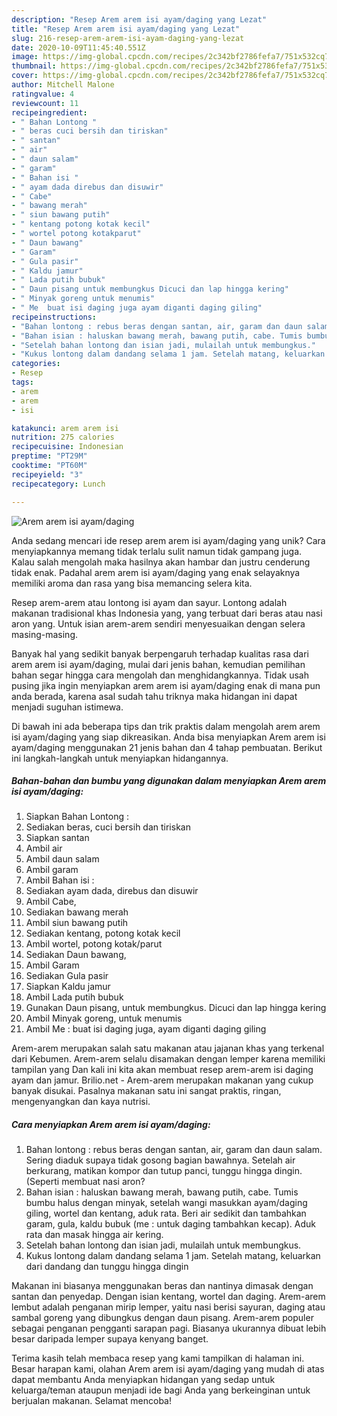 ```yaml
---
description: "Resep Arem arem isi ayam/daging yang Lezat"
title: "Resep Arem arem isi ayam/daging yang Lezat"
slug: 216-resep-arem-arem-isi-ayam-daging-yang-lezat
date: 2020-10-09T11:45:40.551Z
image: https://img-global.cpcdn.com/recipes/2c342bf2786fefa7/751x532cq70/arem-arem-isi-ayamdaging-foto-resep-utama.jpg
thumbnail: https://img-global.cpcdn.com/recipes/2c342bf2786fefa7/751x532cq70/arem-arem-isi-ayamdaging-foto-resep-utama.jpg
cover: https://img-global.cpcdn.com/recipes/2c342bf2786fefa7/751x532cq70/arem-arem-isi-ayamdaging-foto-resep-utama.jpg
author: Mitchell Malone
ratingvalue: 4
reviewcount: 11
recipeingredient:
- " Bahan Lontong "
- " beras cuci bersih dan tiriskan"
- " santan"
- " air"
- " daun salam"
- " garam"
- " Bahan isi "
- " ayam dada direbus dan disuwir"
- " Cabe"
- " bawang merah"
- " siun bawang putih"
- " kentang potong kotak kecil"
- " wortel potong kotakparut"
- " Daun bawang"
- " Garam"
- " Gula pasir"
- " Kaldu jamur"
- " Lada putih bubuk"
- " Daun pisang untuk membungkus Dicuci dan lap hingga kering"
- " Minyak goreng untuk menumis"
- " Me  buat isi daging juga ayam diganti daging giling"
recipeinstructions:
- "Bahan lontong : rebus beras dengan santan, air, garam dan daun salam. Sering diaduk supaya tidak gosong bagian bawahnya. Setelah air berkurang, matikan kompor dan tutup panci, tunggu hingga dingin. (Seperti membuat nasi aron?"
- "Bahan isian : haluskan bawang merah, bawang putih, cabe. Tumis bumbu halus dengan minyak, setelah wangi masukkan ayam/daging giling, wortel dan kentang, aduk rata. Beri air sedikit dan tambahkan garam, gula, kaldu bubuk (me : untuk daging tambahkan kecap). Aduk rata dan masak hingga air kering."
- "Setelah bahan lontong dan isian jadi, mulailah untuk membungkus."
- "Kukus lontong dalam dandang selama 1 jam. Setelah matang, keluarkan dari dandang dan tunggu hingga dingin"
categories:
- Resep
tags:
- arem
- arem
- isi

katakunci: arem arem isi 
nutrition: 275 calories
recipecuisine: Indonesian
preptime: "PT29M"
cooktime: "PT60M"
recipeyield: "3"
recipecategory: Lunch

---
```



![Arem arem isi ayam/daging](https://img-global.cpcdn.com/recipes/2c342bf2786fefa7/751x532cq70/arem-arem-isi-ayamdaging-foto-resep-utama.jpg)

Anda sedang mencari ide resep arem arem isi ayam/daging yang unik? Cara menyiapkannya memang tidak terlalu sulit namun tidak gampang juga. Kalau salah mengolah maka hasilnya akan hambar dan justru cenderung tidak enak. Padahal arem arem isi ayam/daging yang enak selayaknya memiliki aroma dan rasa yang bisa memancing selera kita.

Resep arem-arem atau lontong isi ayam dan sayur. Lontong adalah makanan tradisional khas Indonesia yang, yang terbuat dari beras atau nasi aron yang. Untuk isian arem-arem sendiri menyesuaikan dengan selera masing-masing.

Banyak hal yang sedikit banyak berpengaruh terhadap kualitas rasa dari arem arem isi ayam/daging, mulai dari jenis bahan, kemudian pemilihan bahan segar hingga cara mengolah dan menghidangkannya. Tidak usah pusing jika ingin menyiapkan arem arem isi ayam/daging enak di mana pun anda berada, karena asal sudah tahu triknya maka hidangan ini dapat menjadi suguhan istimewa.


Di bawah ini ada beberapa tips dan trik praktis dalam mengolah arem arem isi ayam/daging yang siap dikreasikan. Anda bisa menyiapkan Arem arem isi ayam/daging menggunakan 21 jenis bahan dan 4 tahap pembuatan. Berikut ini langkah-langkah untuk menyiapkan hidangannya.

<!--inarticleads1-->

##### Bahan-bahan dan bumbu yang digunakan dalam menyiapkan Arem arem isi ayam/daging:

1. Siapkan  Bahan Lontong :
1. Sediakan  beras, cuci bersih dan tiriskan
1. Siapkan  santan
1. Ambil  air
1. Ambil  daun salam
1. Ambil  garam
1. Ambil  Bahan isi :
1. Sediakan  ayam dada, direbus dan disuwir
1. Ambil  Cabe,
1. Sediakan  bawang merah
1. Ambil  siun bawang putih
1. Sediakan  kentang, potong kotak kecil
1. Ambil  wortel, potong kotak/parut
1. Sediakan  Daun bawang,
1. Ambil  Garam
1. Sediakan  Gula pasir
1. Siapkan  Kaldu jamur
1. Ambil  Lada putih bubuk
1. Gunakan  Daun pisang, untuk membungkus. Dicuci dan lap hingga kering
1. Ambil  Minyak goreng, untuk menumis
1. Ambil  Me : buat isi daging juga, ayam diganti daging giling


Arem-arem merupakan salah satu makanan atau jajanan khas yang terkenal dari Kebumen. Arem-arem selalu disamakan dengan lemper karena memiliki tampilan yang Dan kali ini kita akan membuat resep arem-arem isi daging ayam dan jamur. Brilio.net - Arem-arem merupakan makanan yang cukup banyak disukai. Pasalnya makanan satu ini sangat praktis, ringan, mengenyangkan dan kaya nutrisi. 

<!--inarticleads2-->

##### Cara menyiapkan Arem arem isi ayam/daging:

1. Bahan lontong : rebus beras dengan santan, air, garam dan daun salam. Sering diaduk supaya tidak gosong bagian bawahnya. Setelah air berkurang, matikan kompor dan tutup panci, tunggu hingga dingin. (Seperti membuat nasi aron?
1. Bahan isian : haluskan bawang merah, bawang putih, cabe. Tumis bumbu halus dengan minyak, setelah wangi masukkan ayam/daging giling, wortel dan kentang, aduk rata. Beri air sedikit dan tambahkan garam, gula, kaldu bubuk (me : untuk daging tambahkan kecap). Aduk rata dan masak hingga air kering.
1. Setelah bahan lontong dan isian jadi, mulailah untuk membungkus.
1. Kukus lontong dalam dandang selama 1 jam. Setelah matang, keluarkan dari dandang dan tunggu hingga dingin


Makanan ini biasanya menggunakan beras dan nantinya dimasak dengan santan dan penyedap. Dengan isian kentang, wortel dan daging. Arem-arem lembut adalah penganan mirip lemper, yaitu nasi berisi sayuran, daging atau sambal goreng yang dibungkus dengan daun pisang. Arem-arem populer sebagai penganan pengganti sarapan pagi. Biasanya ukurannya dibuat lebih besar daripada lemper supaya kenyang banget. 

Terima kasih telah membaca resep yang kami tampilkan di halaman ini. Besar harapan kami, olahan Arem arem isi ayam/daging yang mudah di atas dapat membantu Anda menyiapkan hidangan yang sedap untuk keluarga/teman ataupun menjadi ide bagi Anda yang berkeinginan untuk berjualan makanan. Selamat mencoba!
